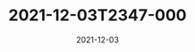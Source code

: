 ---
date: 2021-12-03
title: 2021-12-03T2347-000
hero: 2021/2021-12-03T2347-000.jpeg

# briefly describe the image…
alt: ''

# insert the closed caption text after the three-dash break…
# (include line-breaks, punctuation, and capitalization)
---